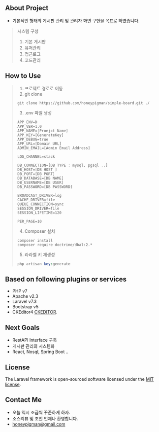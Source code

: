 ## About Project
- 기본적인 형태의 게시판 관리 및 관리자 화면 구현을 목표로 하였습니다.
> 시스템 구성
> 1) 기본 게시판 
> 2) 유저관리
> 3) 접근로그
> 4) 코드관리

## How to Use
> 1) 프로젝트 경로로 이동
> 2) git clone
> ```git
> git clone https://github.com/honeypigman/simple-board.git ./
> ```
> 3) .env 파일 생성
> ```env
> APP_ENV=D
> APP_VER=1.0
> APP_NAME=[Proejct Name]
> APP_KEY=[GenerateKey]
> APP_DEBUG=true
> APP_URL=[Domain URL]
> ADMIN_EMAIL=[Admin Email Address]
> 
> LOG_CHANNEL=stack
> 
> DB_CONNECTION=[DB TYPE : mysql, pgsql ..]
> DB_HOST=[DB HOST ]
> DB_PORT=[DB PORT]
> DB_DATABASE=[DB NAME]
> DB_USERNAME=[DB USER]
> DB_PASSWORD=[DB PASSWORD]
> 
> BROADCAST_DRIVER=log
> CACHE_DRIVER=file
> QUEUE_CONNECTION=sync
> SESSION_DRIVER=file
> SESSION_LIFETIME=120
> 
> PER_PAGE=10
>```
> 4) Composer 설치
> ```
> composer install
> composer require doctrine/dbal:2.*
> ```
> 5) 라라벨 키 재생성
> ```php
> php artisan key:generate
> ```

## Based on following plugins or services
- PHP v7
- Apache v2.3
- Laravel v7.3
- Bootstrap v5
- CKEditor4 [CKEDITOR](https://ckeditor.com/docs/ckeditor4/latest/index.html).

## Next Goals
- RestAPI Interface 구축
- 게시판 관리의 시스템화
- React, Nosql, Spring Boot ..


## License
The Laravel framework is open-sourced software licensed under the [MIT license](https://opensource.org/licenses/MIT).

## Contact Me
- 오늘 역시 조금씩 꾸준하게 하자.
- 소스리뷰 및 조언 언제나 환영합니다. 
- honeypigman@gmail.com